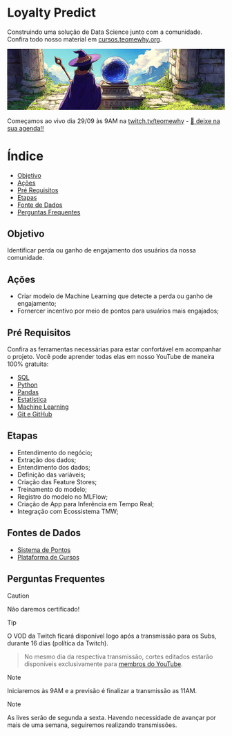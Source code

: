 # Loyalty Predict

Construindo uma solução de Data Science junto com a comunidade. Confira todo nosso material em [cursos.teomewhy.org](cursos.teomewhy.org).

<img src="img/loyalty_predict_canva.png">

Começamos ao vivo dia 29/09 às 9AM na [twitch.tv/teomewhy](https://twitch.tv/teomewhy) - [🔗 deixe na sua agenda!!](https://calendar.google.com/calendar/event?action=TEMPLATE&tmeid=M2w1YnB1OTk0bTUxdHZvMnNpbmZxZTlwOGpfMjAyNTA5MjlUMTIwMDAwWiB0ZW9AdGVvbWV3aHkub3Jn&tmsrc=teo%40teomewhy.org&scp=ALL)


# Índice

- [Objetivo](#objetivo)
- [Ações](#ações)
- [Pré Requisitos](#pré-requisitos)
- [Etapas](#etapas)
- [Fonte de Dados](#fontes-de-dados)
- [Perguntas Frequentes](#perguntas-frequentes)

## Objetivo

Identificar perda ou ganho de engajamento dos usuários da nossa comunidade.

## Ações

- Criar modelo de Machine Learning que detecte a perda ou ganho de engajamento;
- Fornercer incentivo por meio de pontos para usuários mais engajados;

## Pré Requisitos

Confira as ferramentas necessárias para estar confortável em acompanhar o projeto. Você pode aprender todas elas em nosso YouTube de maneira 100% gratuita:

- [SQL](https://www.youtube.com/playlist?list=PLvlkVRRKOYFRo651oD0JptVqfQGDvMi3j)
- [Python](https://www.youtube.com/playlist?list=PLvlkVRRKOYFSpRkqnR0p2A-eaVlpLnN3D)
- [Pandas](https://www.youtube.com/playlist?list=PLvlkVRRKOYFQHnDhjTmXLEz3HU5WTgOcF)
- [Estatística](https://www.youtube.com/playlist?list=PLvlkVRRKOYFQGIZdz7BycJet9OncyXlbq)
- [Machine Learning](https://www.youtube.com/playlist?list=PLvlkVRRKOYFR6_LmNcJliicNan2TYeFO2)
- [Git e GitHub](https://www.youtube.com/playlist?list=PLvlkVRRKOYFQyKmdrassLNxkzSMM6tcSL)

## Etapas

- Entendimento do negócio;
- Extração dos dados;
- Entendimento dos dados;
- Definição das variáveis;
- Criação das Feature Stores;
- Treinamento do modelo;
- Registro do modelo no MLFlow;
- Criação de App para Inferência em Tempo Real;
- Integração com Ecossistema TMW;

## Fontes de Dados

- [Sistema de Pontos](https://www.kaggle.com/datasets/teocalvo/teomewhy-loyalty-system)
- [Plataforma de Cursos](https://www.kaggle.com/datasets/teocalvo/teomewhy-education-platform)


## Perguntas Frequentes

> [!CAUTION]
> Não daremos certificado!

> [!TIP]
> O VOD da Twitch ficará disponível logo após a transmissão para os Subs, durante 16 dias (política da Twitch).

> No mesmo dia da respectiva transmissão, cortes editados estarão disponíveis exclusivamente para [membros do YouTube](https://www.youtube.com/channel/UC-Xa9J9-B4jBOoBNIHkMMKA/join).

> [!NOTE]
> Iniciaremos às 9AM e a previsão é finalizar a transmissão as 11AM.

> [!NOTE]
> As lives serão de segunda a sexta. Havendo necessidade de avançar por mais de uma semana, seguiremos realizando transmissões.